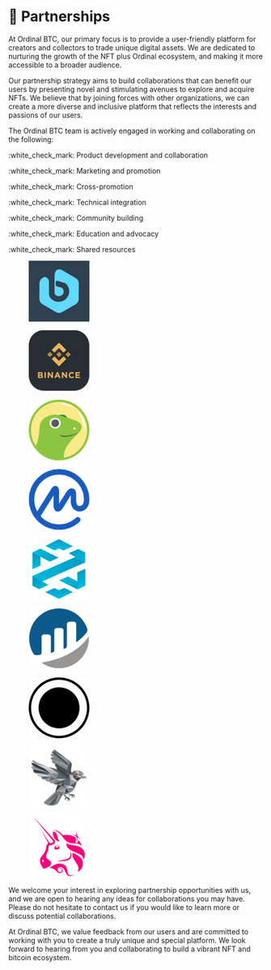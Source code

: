 # 🤝 Partnerships

At Ordinal BTC, our primary focus is to provide a user-friendly platform for creators and collectors to trade unique digital assets. We are dedicated to nurturing the growth of the NFT plus Ordinal ecosystem, and making it more accessible to a broader audience.

Our partnership strategy aims to build collaborations that can benefit our users by presenting novel and stimulating avenues to explore and acquire NFTs. We believe that by joining forces with other organizations, we can create a more diverse and inclusive platform that reflects the interests and passions of our users.

The Ordinal BTC team is actively engaged in working and collaborating on the following:

:white\_check\_mark: Product development and collaboration

:white\_check\_mark: Marketing and promotion

:white\_check\_mark: Cross-promotion

:white\_check\_mark: Technical integration

:white\_check\_mark: Community building

:white\_check\_mark: Education and advocacy

:white\_check\_mark: Shared resources



<div>

<figure><img src="../.gitbook/assets/bilaxy.png" alt=""><figcaption></figcaption></figure>

 

<figure><img src="../.gitbook/assets/binance.png" alt=""><figcaption></figcaption></figure>

 

<figure><img src="../.gitbook/assets/cg.png" alt=""><figcaption></figcaption></figure>

 

<figure><img src="../.gitbook/assets/cmc.png" alt=""><figcaption></figcaption></figure>

 

<figure><img src="../.gitbook/assets/dextools.png" alt=""><figcaption></figcaption></figure>

 

<figure><img src="../.gitbook/assets/etherscan.png" alt=""><figcaption></figcaption></figure>

 

<figure><img src="../.gitbook/assets/ordinals.png" alt=""><figcaption></figcaption></figure>

 

<figure><img src="../.gitbook/assets/sparrow.png" alt=""><figcaption></figcaption></figure>

 

<figure><img src="../.gitbook/assets/uniswap.png" alt=""><figcaption></figcaption></figure>

</div>

We welcome your interest in exploring partnership opportunities with us, and we are open to hearing any ideas for collaborations you may have. Please do not hesitate to contact us if you would like to learn more or discuss potential collaborations.

At Ordinal BTC, we value feedback from our users and are committed to working with you to create a truly unique and special platform. We look forward to hearing from you and collaborating to build a vibrant NFT and bitcoin ecosystem.
